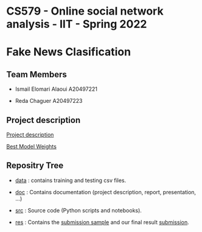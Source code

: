 # CS579 - Online social network analysis - IIT - Spring 2022 

# Fake News Clasification

## Team Members
- Ismail Elomari Alaoui   A20497221

- Reda Chaguer            A20497223


## Project description
[Project description](./doc/S22___CS_579___Project_II%20(Project%20Description).pdf) 

[Best Model Weights](https://drive.google.com/file/d/1M0LRj7Z1eyCPXVm4OOGbt-fdBRwO5xkz/view?usp=sharing)

## Repositry Tree

- [data](./data/) : contains training and testing csv files.

- [doc](./doc/) : Contains documentation (project description, report, presentation, ...)

- [src](./src/) : Source code (Python scripts and notebooks).

- [res](./res/) : Contains the [submission sample](./res/sample_submission.csv) and our final result [submission](./res/submission.csv).